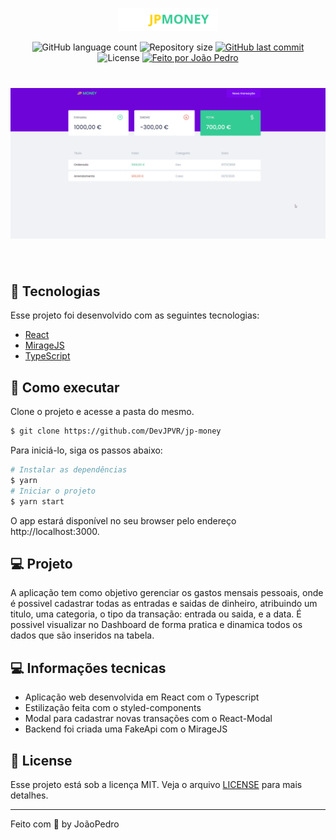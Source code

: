 <p align="center">
  <img alt="Letmeask" src=".github/logo.svg" width="160px">
</p>

<p align="center">
  <img alt="GitHub language count" src="https://img.shields.io/github/languages/count/DevJPVR/jp-money?color=%2304D361">

  <img alt="Repository size" src="https://img.shields.io/github/repo-size/DevJPVR/jp-money">

  
  <a href="https://github.com/DevJPVR/ShoppingCart/commits/master">
    <img alt="GitHub last commit" src="https://img.shields.io/github/last-commit/DevJPVR/jp-money">
  </a>
    
   <img alt="License" src="https://img.shields.io/badge/license-MIT-brightgreen">
   <a href="https://github.com/DevJPVR/jp-money/blob/main/LICENSE">


  <a href="#">
    <img alt="Feito por João Pedro" src="https://img.shields.io/badge/feito%20por-JoaoPedro-%237519C1">
  </a>
  

 
</p>


<h1 align="center">
    <img alt="Letmeask" src=".github/jpmoney.gif" />
</h1>


<br>

## 🧪 Tecnologias

Esse projeto foi desenvolvido com as seguintes tecnologias:

- [React](https://reactjs.org)
- [MirageJS](https://miragejs.com/)
- [TypeScript](https://www.typescriptlang.org/)

## 🚀 Como executar

Clone o projeto e acesse a pasta do mesmo.

```bash
$ git clone https://github.com/DevJPVR/jp-money
```

Para iniciá-lo, siga os passos abaixo:
```bash
# Instalar as dependências
$ yarn
# Iniciar o projeto
$ yarn start
```
O app estará disponível no seu browser pelo endereço http://localhost:3000.


## 💻 Projeto

A aplicação tem como objetivo gerenciar os gastos mensais pessoais, onde é possivel cadastrar todas as entradas e saidas de dinheiro, atribuindo um titulo, uma categoria, o tipo da transação: entrada ou saida, e a data.
É possivel visualizar no Dashboard de forma pratica e dinamica todos os dados que são inseridos na tabela.

## 💻 Informações tecnicas

- Aplicação web desenvolvida em React com o Typescript
- Estilização feita com o styled-components
- Modal para cadastrar novas transações com o React-Modal
- Backend foi criada uma FakeApi com o MirageJS


## 📝 License

Esse projeto está sob a licença MIT. Veja o arquivo [LICENSE](https://github.com/DevJPVR/jp-money/blob/main/LICENSE) para mais detalhes.

---

Feito com 💜 by JoãoPedro
